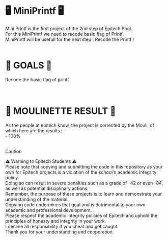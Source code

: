 <H1>🖥️ MiniPrintf 🖥️</H1>
Mini Printf is the first project of the 2nd step of Epitech Pool. <br>
For this MiniPrintf we need to recode basic flag of Printf. <br>
MiniPrintf will be usefull for the next step : Recode the Printf ! <br>
<br>
<H1>🎯 GOALS 🎯</H1>
Recode the basic flag of printf <br>
<br>
<br>
<H1>🤖 MOULINETTE RESULT 🤖</H1>
As the people at epitech know, the project is corrected by the Mouli, of which here are the results : <br>
- 100% <br>
<br>

> [!CAUTION]  
> ⚠️ Warning to Epitech Students ⚠️ <br>
Please note that copying and submitting the code in this repository as your own for Epitech projects is a violation of the school's academic integrity policy. <br>
Doing so can result in severe penalties such as a grade of -42 or even -84, as well as potential disciplinary actions. <br> 
Remember, the purpose of these projects is to learn and demonstrate your understanding of the material. <br>
Copying code undermines that goal and is detrimental to your own academic and professional development. <br>
Please respect the academic integrity policies of Epitech and uphold the principles of honesty and integrity in your work. <br>
I decline all responsibility if you cheat and get caught. <br>
Thank you for your understanding and cooperation.

